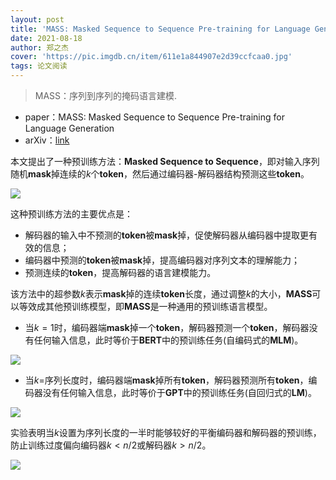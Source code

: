 ```yaml
---
layout: post
title: 'MASS: Masked Sequence to Sequence Pre-training for Language Generation'
date: 2021-08-18
author: 郑之杰
cover: 'https://pic.imgdb.cn/item/611e1a844907e2d39ccfcaa0.jpg'
tags: 论文阅读
---
```


> MASS：序列到序列的掩码语言建模.

- paper：MASS: Masked Sequence to Sequence Pre-training for Language Generation
- arXiv：[link](https://arxiv.org/abs/1905.02450)

本文提出了一种预训练方法：**Masked Sequence to Sequence**，即对输入序列随机**mask**掉连续的$k$个**token**，然后通过编码器-解码器结构预测这些**token**。

![](https://pic.imgdb.cn/item/611e1c834907e2d39cd61998.jpg)

这种预训练方法的主要优点是：
- 解码器的输入中不预测的**token**被**mask**掉，促使解码器从编码器中提取更有效的信息；
- 编码器中预测的**token**被**mask**掉，提高编码器对序列文本的理解能力；
- 预测连续的**token**，提高解码器的语言建模能力。

该方法中的超参数$k$表示**mask**掉的连续**token**长度，通过调整$k$的大小，**MASS**可以等效成其他预训练模型，即**MASS**是一种通用的预训练语言模型。
- 当$k=1$时，编码器端**mask**掉一个**token**，解码器预测一个**token**，解码器没有任何输入信息，此时等价于**BERT**中的预训练任务(自编码式的**MLM**)。

![](https://pic.imgdb.cn/item/611e1e804907e2d39cdc34dc.jpg)

- 当$k=$序列长度时，编码器端**mask**掉所有**token**，解码器预测所有**token**，编码器没有任何输入信息，此时等价于**GPT**中的预训练任务(自回归式的**LM**)。

![](https://pic.imgdb.cn/item/611e1f014907e2d39cddf3bb.jpg)

实验表明当$k$设置为序列长度的一半时能够较好的平衡编码器和解码器的预训练，防止训练过度偏向编码器$k<n/2$或解码器$k>n/2$。

![](https://pic.imgdb.cn/item/611e1f214907e2d39cde5362.jpg)